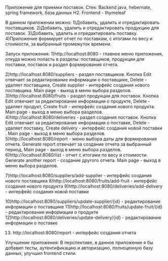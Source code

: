 Приложение для приемки поставок.
Стек: Backend java, hebernate, spring framework, база данных H2. Frontend - thymeleaf


В данном приложении можно:
1)Добавить, удалить и отредактировать поставщиков. 
2)Добавить, удалить и отредактировать продукцию для поставок. 
3)Добавить, удалить и отредактировать поставку.
4)Приложение формирует отчет по поставкам, с итогами по весу и стоимости, за выбранный промежуток времени.

 
Запуск приложения:
1)http://localhost:8080 - главное меню приложения, откуда можно попасть в разделы: поставщиков, продукции для поставки, поставок и раздел формирования отчета.

2)http://localhost:8080/suppliers - раздел поставщиков. Кнопка Edit отвечает за редактирование информации о поставщике, Delete - удаляет поставщика, Create supplier - интерфейс создания нового поставщика. Main page - выход в меню выбора разделов.
3)http://localhost:8080/fruits - раздел продукции для поставок. Кнопка Edit отвечает за редактирование информации о продукте, Delete - удаляет продукт, Create fruit - интерфейс создания нового продукта. Main page - выход в меню выбора разделов.
4)http://localhost:8080/deliveries - раздел создания поставок.  Кнопка Edit отвечает за редактирование информации о поставке, Delete - удаляет поставку, Create delivery - интерфейс создания новой поставки . Main page - выход в меню выбора разделов.
5)http://localhost:8080/report - меню выбора даты для формирования отчета. Generate report отвечает за создание отчета за выбранный период, Main page - выход в меню выбора разделов.
6)http://localhost:8080/list - отчет с итогами по весу и стоимости. Generate another report - создание другого отчета. Main page - выход в меню выбора разделов.

7)http://localhost:8080/suppliers/add-supplier - интерфейс создания нового поставщика
8)http://localhost:8080/fruits/add-fruit - интерфейс создания нового продукта
9)http://localhost:8080/deliveries/add-delivery - интерфейс создания новой поставки

10)http://localhost:8080/suppliers/update-supplier/{id} - редактирование информации о поставщике
11)http://localhost:8080/fruits/update-fruit/{id} - редактирование информации о продукте
12)http://localhost:8080/deliveries/update-delivery/{id} - редактирование информации о поставке

13) http://localhost:8080/report - интерфейс создания отчета

Улучшение приложения:
В перспективе, в данное приложение я бы добавил тесты, аутентификацию и авторизацию, полноценную базу данных, улучшил frontend стили. 
